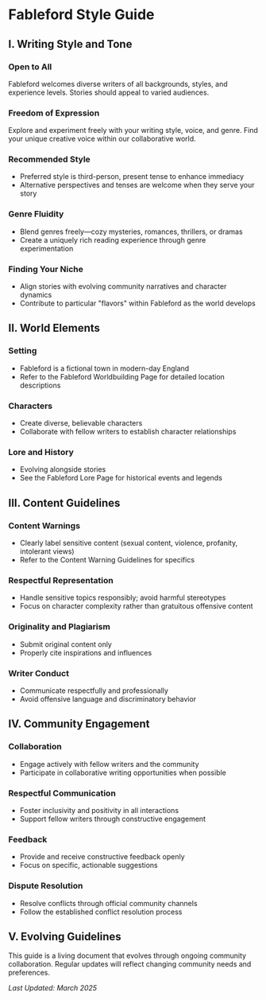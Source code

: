 # Fableford Style Guide

## I. Writing Style and Tone

### Open to All
Fableford welcomes diverse writers of all backgrounds, styles, and experience levels. Stories should appeal to varied audiences.

### Freedom of Expression
Explore and experiment freely with your writing style, voice, and genre. Find your unique creative voice within our collaborative world.

### Recommended Style
- Preferred style is third-person, present tense to enhance immediacy
- Alternative perspectives and tenses are welcome when they serve your story

### Genre Fluidity
- Blend genres freely—cozy mysteries, romances, thrillers, or dramas
- Create a uniquely rich reading experience through genre experimentation

### Finding Your Niche
- Align stories with evolving community narratives and character dynamics
- Contribute to particular "flavors" within Fableford as the world develops

## II. World Elements

### Setting
- Fableford is a fictional town in modern-day England
- Refer to the Fableford Worldbuilding Page for detailed location descriptions

### Characters
- Create diverse, believable characters
- Collaborate with fellow writers to establish character relationships

### Lore and History
- Evolving alongside stories
- See the Fableford Lore Page for historical events and legends

## III. Content Guidelines

### Content Warnings
- Clearly label sensitive content (sexual content, violence, profanity, intolerant views)
- Refer to the Content Warning Guidelines for specifics

### Respectful Representation
- Handle sensitive topics responsibly; avoid harmful stereotypes
- Focus on character complexity rather than gratuitous offensive content

### Originality and Plagiarism
- Submit original content only
- Properly cite inspirations and influences

### Writer Conduct
- Communicate respectfully and professionally
- Avoid offensive language and discriminatory behavior

## IV. Community Engagement

### Collaboration
- Engage actively with fellow writers and the community
- Participate in collaborative writing opportunities when possible

### Respectful Communication
- Foster inclusivity and positivity in all interactions
- Support fellow writers through constructive engagement

### Feedback
- Provide and receive constructive feedback openly
- Focus on specific, actionable suggestions

### Dispute Resolution
- Resolve conflicts through official community channels
- Follow the established conflict resolution process

## V. Evolving Guidelines

This guide is a living document that evolves through ongoing community collaboration. Regular updates will reflect changing community needs and preferences.

*Last Updated: March 2025*